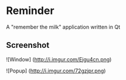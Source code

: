 Reminder
========
A "remember the milk" application written in Qt

## Screenshot ##
![Window] (http://i.imgur.com/Ejgu4cn.png)

![Popup] (http://i.imgur.com/72gzjpr.png)
